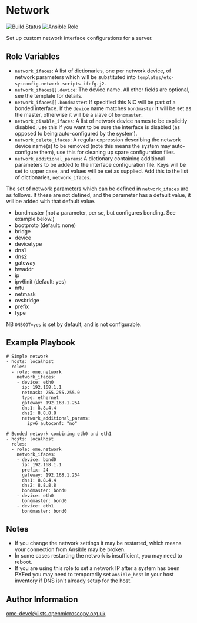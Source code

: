 Network
=======

[![Build Status](https://travis-ci.org/ome/ansible-role-network.svg)](https://travis-ci.org/ome/ansible-role-network)
[![Ansible Role](https://img.shields.io/ansible/role/22499.svg)](https://galaxy.ansible.com/ome/network/)

Set up custom network interface configurations for a server.


Role Variables
--------------

- `network_ifaces`: A list of dictionaries, one per network device, of network parameters which will be substituted into `templates/etc-sysconfig-network-scripts-ifcfg.j2`.
- `network_ifaces[].device`: The device name. All other fields are optional, see the template for details.
- `network_ifaces[].bondmaster`: If specified this NIC will be part of a bonded interface. If the `device` name matches `bondmaster` it will be set as the master, otherwise it will be a slave of `bondmaster`.
- `network_disable_ifaces`: A list of network device names to be explicitly disabled, use this if you want to be sure the interface is disabled (as opposed to being auto-configured by the system).
- `network_delete_ifaces`: A regular expression describing the network device name(s) to be removed (note this means the system may auto-configure them), use this for cleaning up spare configuration files.
- `network_additional_params`: A dictionary containing additional parameters to be added to the interface configuration file. Keys will be set to upper case, and values will be set as supplied. Add this to the list of dictionaries, `network_ifaces`.

The set of network parameters which can be defined in `network_ifaces` are as follows. If these are not defined, and the parameter has a default value, it will be added with that default value.
- bondmaster (not a parameter, per se, but configures bonding. See example below.)
- bootproto (default: none)
- bridge
- device
- devicetype
- dns1
- dns2
- gateway
- hwaddr
- ip
- ipv6init (default: yes)
- mtu
- netmask
- ovsbridge
- prefix
- type

NB `ONBOOT=yes` is set by default, and is not configurable.
 
Example Playbook
----------------

    # Simple network
    - hosts: localhost
      roles:
      - role: ome.network
        network_ifaces:
        - device: eth0
          ip: 192.168.1.1
          netmask: 255.255.255.0
          type: ethernet
          gateway: 192.168.1.254
          dns1: 8.8.4.4
          dns2: 8.8.8.8
          network_additional_params:
            ipv6_autoconf: "no"

    # Bonded network combining eth0 and eth1
    - hosts: localhost
      roles:
      - role: ome.network
        network_ifaces:
        - device: bond0
          ip: 192.168.1.1
          prefix: 24
          gateway: 192.168.1.254
          dns1: 8.8.4.4
          dns2: 8.8.8.8
          bondmaster: bond0
        - device: eth0
          bondmaster: bond0
        - device: eth1
          bondmaster: bond0


Notes
-----

- If you change the network settings it may be restarted, which means your connection from Ansible may be broken.
- In some cases restarting the network is insufficient, you may need to reboot.
- If you are using this role to set a network IP after a system has been PXEed you may need to temporarily set `ansible_host` in your host inventory if DNS isn't already setup for the host.


Author Information
------------------

ome-devel@lists.openmicroscopy.org.uk
